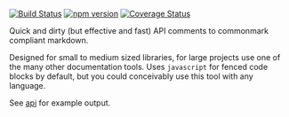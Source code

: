 [![Build Status](https://travis-ci.org/tmpfs/mdapi.svg?v=2)](https://travis-ci.org/tmpfs/mdapi)
[![npm version](http://img.shields.io/npm/v/mdapi.svg?v=2)](https://npmjs.org/package/mdapi)
[![Coverage Status](https://coveralls.io/repos/tmpfs/mdapi/badge.svg?branch=master&service=github&v=2)](https://coveralls.io/github/tmpfs/mdapi?branch=master)

Quick and dirty (but effective and fast) API comments to commonmark compliant markdown.

Designed for small to medium sized libraries, for large projects use one of the many other documentation tools. Uses `javascript` for fenced code blocks by default, but you could conceivably use this tool with any language.

See [api](#api) for example output.
